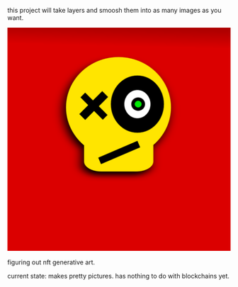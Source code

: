 this project will take layers and smoosh them into as many images as you want.

![Sample](nft_project/results/billy%20bones10.png)

figuring out nft generative art.

current state: makes pretty pictures. has nothing to do with blockchains yet.